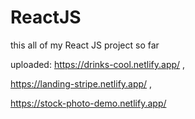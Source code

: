 # ReactJS

this all of my React JS project so far

uploaded:
https://drinks-cool.netlify.app/ , 

https://landing-stripe.netlify.app/ , 

https://stock-photo-demo.netlify.app/

